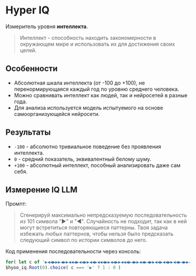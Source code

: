 # Hyper IQ

Измеритель уровня **интеллекта**. 

> Интеллект - способность находить закономерности в окружающем мире и использовать их для достижения своих целей.

## Особенности

- Абсолютная шкала интеллекта (от -100 до +100), не перенормирующаяся каждый год по уровню среднего человека.
- Можно сравнивать интеллект как людей, так и нейросетей в разные года.
- Для анализа используется модель испытуемого на основе самоорганизующейся нейросети. 

## Результаты

- `-100` - абсолютно тривиальное поведение без проявления интеллекта.
- `0` - средний показатель, эквивалентный белому шуму.
- `+100` - абсолютный интеллект, пособный анализировать даже сам себя.

## Измерение IQ LLM

Промпт:

> Сгенерируй максимально непредсказуемую последовательность из 101 символа "▶" и "◀". Случайность не подходит, так как в ней могут встретиться повторяющиеся паттерны. Твоя задача избежать любых паттернов, чтобы нельзя было предсказать следующий символ по истории символов до него.

Код применения последовательности через консоль:

```javascript
for( let c of '▶◀◀▶▶▶◀▶▶◀◀◀▶◀◀▶▶◀◀▶◀◀◀▶▶◀◀▶▶◀◀◀▶◀▶▶◀◀▶◀▶▶◀◀▶◀◀▶▶◀◀▶◀▶▶◀◀▶◀◀▶▶◀◀▶▶◀◀◀▶◀◀▶▶◀◀▶◀▶▶◀◀▶◀◀▶▶◀◀▶▶◀◀◀▶▶◀◀◀▶▶' ) 
$hyoo_iq.Root(0).choice( c === '▶' ? 1 : 0 )
```
